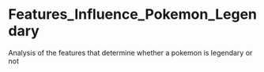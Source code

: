 # Features_Influence_Pokemon_Legendary
Analysis of the features that determine whether a pokemon is legendary or not

